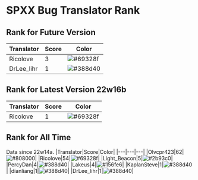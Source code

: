 # SPXX Bug Translator Rank
## Rank for Future Version
|Translator|Score|Color|
|---|---|---|
|Ricolove|3|![#69328f](https://via.placeholder.com/15/69328f/000000?text=+)|
|DrLee_lihr|1|![#388d40](https://via.placeholder.com/15/388d40/000000?text=+)|
## Rank for Latest Version 22w16b
|Translator|Score|Color|
|---|---|---|
|Ricolove|1|![#69328f](https://via.placeholder.com/15/69328f/000000?text=+)|
## Rank for All Time
Data since 22w14a.
|Translator|Score|Color|
|---|---|---|
|Olvcpr423|62|![#808000](https://via.placeholder.com/15/808000/000000?text=+)|
|Ricolove|54|![#69328f](https://via.placeholder.com/15/69328f/000000?text=+)|
|Light_Beacon|5|![#2b93c0](https://via.placeholder.com/15/2b93c0/000000?text=+)|
|PercyDan|4|![#388d40](https://via.placeholder.com/15/388d40/000000?text=+)|
|Lakeus|4|![#156fe6](https://via.placeholder.com/15/156fe6/000000?text=+)|
|KaplanSteve|1|![#388d40](https://via.placeholder.com/15/388d40/000000?text=+)|
|dianliang|1|![#388d40](https://via.placeholder.com/15/388d40/000000?text=+)|
|DrLee_lihr|1|![#388d40](https://via.placeholder.com/15/388d40/000000?text=+)|